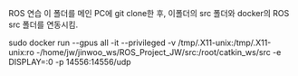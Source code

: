 ROS 연습
이 폴더를 메인 PC에 git clone한 후, 이폴더의 src 폴더와 docker의 ROS src 폴더를 연동시킴.


sudo docker run --gpus all -it --privileged     -v /tmp/.X11-unix:/tmp/.X11-unix:ro -/home/jw/jinwoo_ws/ROS_Project_JW/src:/root/catkin_ws/src      -e DISPLAY=:0     -p 14556:14556/udp
